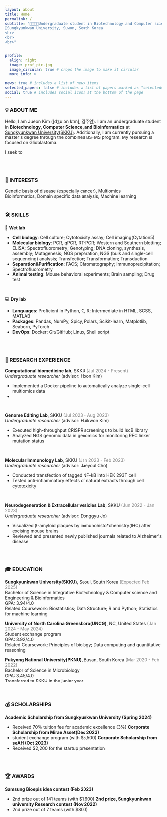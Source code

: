 ```yaml
---
layout: about
title: Home
permalink: /
subtitle: "🧬👩🏻‍💻Undergraduate student in Biotechnology and Computer science   
📍Sungkyunkwan University, Suwon, South Korea   
<hr>
<br>
<br>"


profile:
  align: right
  image: prof_pic.jpg
  image_circular: true # crops the image to make it circular
  more_info: >

news: true # includes a list of news items
selected_papers: false # includes a list of papers marked as "selected={true}"
social: true # includes social icons at the bottom of the page
---
```



### 💡 ABOUT ME
Hello, I am Jueon Kim ([dʒuːən kɪm], 김주언). I am an undergraduate student in **Biotechnology, Computer Science, and Bioinformatics** at [Sungkyunkwan University(SKKU)](https://www.skku.edu/eng). Additionally, I am currently pursuing a master's degree through the combined BS-MS program. My research is focused on Glioblastoma.

I seek to


<br>
<br>

### 🎯 INTERESTS
Genetic basis of disease (especially cancer), Multiomics   
Bioinformatics, Domain specific data analysis, Machine learning
<br>
<br>

### 🛠️ SKILLS
🧪 **Wet lab**
- **Cell biology**: Cell culture; Cytotoxicity assay; Cell imaging(Cytation5)
- **Molecular biology**: PCR, qPCR, RT-PCR; Western and Southern blotting; ELISA; Spectrofluorometry; Genotyping; DNA cloning, synthesis, assembly; Mutagenesis; NGS preparation, NGS (bulk and single-cell sequencing) analysis; Transfection; Transformation; Transduction
- **Separation&Purification**: FACS; Chromatography; Immunoprecipitation; Spectrofluorometry
- **Animal testing**: Mouse behavioral experiments; Brain sampling; Drug test
<br>

💻 **Dry lab**
- **Languages**: Proficient in Python, C, R; Intermediate in HTML, SCSS, MATLAB
- **Packages**: Pandas, NumPy, Spicy, Polars, Scikit-learn, Matplotlib, Seaborn, PyTorch
- **DevOps**: Docker; Git/GitHub; Linux, Shell script
<br>
<br>

### 📑 RESEARCH EXPERIENCE
**Computational biomedicine lab**, SKKU <span style="color: gray;">(Jul 2024 - Present)</span>   
*Undergraduate researcher* (advisor: Hoon Kim)   
- Implemented a Docker pipeline to automatically analyze single-cell multiomics data
- 
<br>

**Genome Editing Lab**, SKKU <span style="color: gray;">(Jul 2023 - Aug 2023)</span>   
*Undergraduate researcher* (advisor: Huikwon Kim)   
- Executed high-throughput CRISPR screenings to build IscB library
- Analyzed NGS genomic data in genomics for monitoring REC linker mutation status
<br>

**Molecular Immunology Lab**, SKKU <span style="color: gray;">(Jan 2023 - Feb 2023)</span>   
*Undergraduate researcher* (advisor: Jaeyoul Cho) 
- Conducted transfection of tagged NF-kB into HEK 293T cell
- Tested anti-inflammatory effects of natural extracts through cell cytotoxicity
<br>

**Neurodegeneration & Extracellular vesicles Lab**, SKKU <span style="color: gray;">(Jun 2022 - Jan 2023)</span>	 
*Undergraduate researcher* (advisor: Donggyu Jo)   
- Visualized β-amyloid plaques by immunohisto*chemistry(IHC) after excising mouse brains
- Reviewed and presented newly published journals related to Alzheimer's disease
<br>
<br>

### 🎓 EDUCATION
**Sungkyunkwan University(SKKU)**, Seoul, South Korea <span style="color: gray;">(Expected Feb 2025)</span>	  
  Bachelor of Science in Integrative Biotechnology & Computer science and Engineering & Bioinformatics   
  GPA: 3.94/4.0   
  Related Coursework: Biostatistics; Data Structure; R and Python; Statistics for machine learning

**University of North Carolina Greensboro(UNCG)**, NC, United States <span style="color: gray;">(Jan 2024 - May 2024)</span>	  
  Student exchange program   
  GPA: 3.92/4.0   
  Related Coursework: Principles of biology; Data computing and quantitative reasoning

**Pukyong National University(PKNU)**, Busan, South Korea <span style="color: gray;">(Mar 2020 - Feb 2022)</span>	  
  Bachelor of Science in Microbiology   
  GPA: 3.45/4.0   
  Transferred to SKKU in the junior year   
<br>
<br>

### 💰 SCHOLARSHIPS
**Academic Scholarship from Sungkyunkwan University (Spring 2024)**
- Received 70% tuition fee for academic excellence (3%)
**Corporate Scholarship from Mirae Asset(Dec 2023)**
- student exchange program (with $5,500)
**Corporate Scholarship from seAH (Oct 2023)**
- Received $2,200 for the startup presentation
<br>
<br>

### 🏆 AWARDS
**Samsung Bioepis idea contest (Feb 2023)**
- 2nd prize out of 141 teams (with $1,600)
**2nd prize, Sungkyunkwan university Research contest (Nov 2022)**
- 2nd prize out of 7 teams (with $800)

